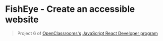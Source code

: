 # FishEye - Create an accessible website

> Project 6 of [OpenClassrooms's](https://openclassrooms.com/) [JavaScript React Developer program](https://openclassrooms.com/en/paths/517-javascript-react-developer)
